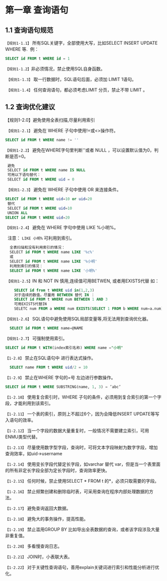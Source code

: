 第一章 查询语句
====

1.1 查询语句规范
----
  `【规则1-1.1】` 所有SQL关键字，全部使用大写，比如SELECT INSERT UPDATE WHERE 等.
  例：
  ```sql
  SELECT id FROM t WHERE id = 1
  ```
  `【规则1-1.2】`非必须情况，禁止使用SQL自身函数。
  
  `【规则1-1.3】` 取一行数据时，SQL语句后面，必须加 LIMIT 1语句。
  
  `【规则1-1.4】` 任何查询语句，都必须考虑LIMIT 分页，禁止不带 LIMIT 。
  

1.2 查询优化建议
----

【规则1-2.0】避免使用全表扫描,尽量利用索引

  `【规则1-2.1】` 避免在 WHERE 子句中使用!=或<>操作符。
  ```sql
 SELECT id FROM t WHERE name != ''
  ```
  
  `【规则1-2.2】` 避免在WHERE字句里判断''或者 NULL ，可以设置默认值为0，判断是否=0。
  ```sql
  避免
  SELECT id FROM t WHERE name IS NULL
  可用以下语句替代：
  SELECT id FROM t WHERE uid = 0 
  ```
  `【规则1-2.3】` 避免在 WHERE 子句中使用 OR 来连接条件。
  ```sql
  SELECT id FROM t WHERE uid=10 or uid=20
  替代
  SELECT id FROM t WHERE uid=10
  UNION ALL
  SELECT id FROM t WHERE uid=20
  ```
  
  `【规则1-2.4】` 避免在 WHERE 字句中使用 LIKE %小明%。
  
    注意： `LIKE 小明%` 可利用到索引。
  
```sql
  全表扫描和没有利用索引的情况：
  SELECT id FROM t WHERE name LIKE '%c%'
  或
  SELECT id FROM t WHERE name LIKE '%小明'
  利用到索引的情况：
  SELECT id FROM t WHERE name LIKE '小明%'
```
  
  `【规则1-2.5】`IN 和 NOT IN 慎用,连续值可用BETWEN, 或者用EXISTS代替 如：

```sql
    SELECT id from t WHERE uid in(1,2,3)
    对于连续的数值，尽量用 BETWEEN 替代 IN ：
    SELECT id FROM t WHERE num BETWEEN 1 AND 3
    可用EXISTS代替IN
    SELETC num FROM a WHERE num EXISTS(SELECT 1 FROM b WHERE num=a.num)
```

 `【规则1-2.6】`  SQL语句中避免使用SQL局部变量等,将无法用到查询优化器。
 ```sql
   SELECT id FROM t WHERE name=@NAME
   ```
   
 `【规则1-2.7】` 可强制使用索引。
 ```sql
 SELECT id FROM t WITH(index索引名称) WHERE name ="小明"
 ```
`【1-2.8】` 禁止在SQL语句中 进行表达式操作。
```sql
  SELECT name FROM t WHERE uid/2 = 10
```

`【1-2.9】` 禁止在WHERE 字句的=号 左边进行参数操作。
```sql
SELECT id FROM t WHERE SUBSTRING(name, 1, 3) = ’abc’
```
`【1-2.10】` 使用复合索引时，WHERE 子句的条件，必须用到复合索引的第一个字段，才能利用到该索引。

`【1-2.11】` 一个表的索引，原则上不超过6个，因为会降低INSERT UPDATE等写入语句的效率。

`【1-2.12】` 当一个字段的数据大量重复时，一般情况不需要建立索引，可用ENMU类型代替。

`【1-2.13】` 尽量使用数字型字段，查询时，可将文本字段映射为数字字段，增加查询效率，如uid->username

`【1-2.14】` 使用变长字段代替定长字段，如varchar 替代 var，但是当一个表里面的所有非定长字段全部为定长字段时，查询效率更快。

`【1-2.15】` 任何时候，禁止使用SELECT * FROM t 的*，必须只取需要的字段。

`【1-2.16】` 禁止频繁创建和删除临时表，可采用查询在程序内部处理数据的方法。

`【1-2.17】` 避免查询返回大数据。

`【1-2.18】` 避免大的事务操作，提高性能。

`【1-2.19】` 禁止滥用GROUP BY 比如导出全表数据的查询，或者该字段涉及大量非重复值。

`【1-2.20】` 多看慢查询日志。

`【1-2.21】` JOIN时，小表联大表。

`【1-2.22】` 对于关键性查询语句，善用explain关键词进行索引和性能分析进行优化。 
   

